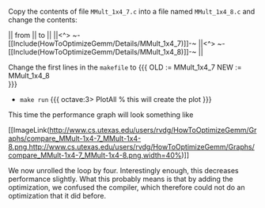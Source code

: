 Copy the contents of file `MMult_1x4_7.c` into a file named `MMult_1x4_8.c` and change the contents:

 || from || to ||
 ||<^> ~-[[Include(HowToOptimizeGemm/Details/MMult_1x4_7)]]-~ ||<^> ~-[[Include(HowToOptimizeGemm/Details/MMult_1x4_8)]]-~ ||

Change the first lines in the `makefile` to
    {{{
OLD  := MMult_1x4_7
NEW  := MMult_1x4_8     
}}}
 * `make run`
  {{{ 
octave:3> PlotAll        % this will create the plot
}}}

This time the performance graph will look something like

[[ImageLink(http://www.cs.utexas.edu/users/rvdg/HowToOptimizeGemm/Graphs/compare_MMult-1x4-7_MMult-1x4-8.png,http://www.cs.utexas.edu/users/rvdg/HowToOptimizeGemm/Graphs/compare_MMult-1x4-7_MMult-1x4-8.png,width=40%)]]

We now unrolled the loop by four.  Interestingly enough, this decreases performance slightly.  What this probably means is that by adding the optimization, we confused the compiler, which therefore could not do an optimization that it did before.

